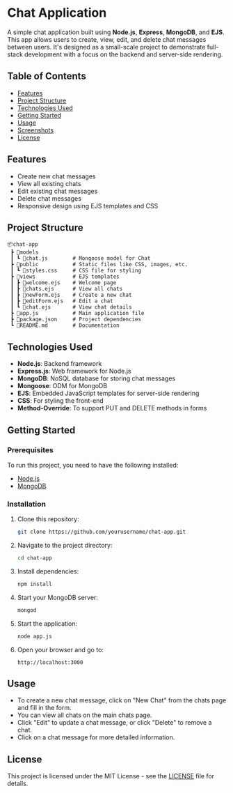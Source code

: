 

# Chat Application

A simple chat application built using **Node.js**, **Express**, **MongoDB**, and **EJS**. This app allows users to create, view, edit, and delete chat messages between users. It's designed as a small-scale project to demonstrate full-stack development with a focus on the backend and server-side rendering.

## Table of Contents
- [Features](#features)
- [Project Structure](#project-structure)
- [Technologies Used](#technologies-used)
- [Getting Started](#getting-started)
- [Usage](#usage)
- [Screenshots](#screenshots)
- [License](#license)

## Features
- Create new chat messages
- View all existing chats
- Edit existing chat messages
- Delete chat messages
- Responsive design using EJS templates and CSS

## Project Structure
```
📦chat-app
 ┣ 📂models
 ┃ ┗ 📜chat.js        # Mongoose model for Chat
 ┣ 📂public           # Static files like CSS, images, etc.
 ┃ ┗ 📜styles.css     # CSS file for styling
 ┣ 📂views            # EJS templates
 ┃ ┣ 📜welcome.ejs    # Welcome page
 ┃ ┣ 📜chats.ejs      # View all chats
 ┃ ┣ 📜newForm.ejs    # Create a new chat
 ┃ ┣ 📜editForm.ejs   # Edit a chat
 ┃ ┗ 📜chat.ejs       # View chat details
 ┣ 📜app.js           # Main application file
 ┣ 📜package.json     # Project dependencies
 ┗ 📜README.md        # Documentation
```

## Technologies Used
- **Node.js**: Backend framework
- **Express.js**: Web framework for Node.js
- **MongoDB**: NoSQL database for storing chat messages
- **Mongoose**: ODM for MongoDB
- **EJS**: Embedded JavaScript templates for server-side rendering
- **CSS**: For styling the front-end
- **Method-Override**: To support PUT and DELETE methods in forms

## Getting Started

### Prerequisites
To run this project, you need to have the following installed:
- [Node.js](https://nodejs.org/en/)
- [MongoDB](https://www.mongodb.com/)

### Installation
1. Clone this repository:
   ```bash
   git clone https://github.com/yourusername/chat-app.git
   ```

2. Navigate to the project directory:
   ```bash
   cd chat-app
   ```

3. Install dependencies:
   ```bash
   npm install
   ```

4. Start your MongoDB server:
   ```bash
   mongod
   ```

5. Start the application:
   ```bash
   node app.js
   ```

6. Open your browser and go to:
   ```
   http://localhost:3000
   ```

## Usage
- To create a new chat message, click on "New Chat" from the chats page and fill in the form.
- You can view all chats on the main chats page.
- Click "Edit" to update a chat message, or click "Delete" to remove a chat.
- Click on a chat message for more detailed information.


## License
This project is licensed under the MIT License - see the [LICENSE](LICENSE) file for details.


